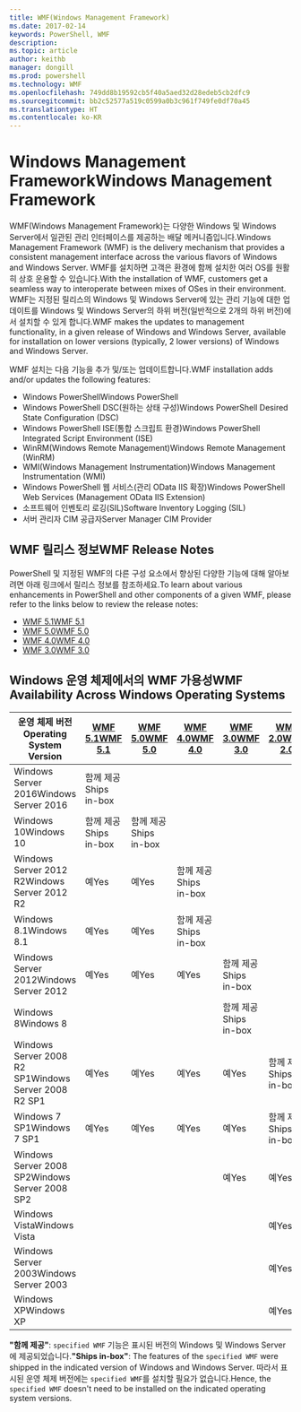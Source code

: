 ```yaml
---
title: WMF(Windows Management Framework)
ms.date: 2017-02-14
keywords: PowerShell, WMF
description: 
ms.topic: article
author: keithb
manager: dongill
ms.prod: powershell
ms.technology: WMF
ms.openlocfilehash: 749dd8b19592cb5f40a5aed32d28edeb5cb2dfc9
ms.sourcegitcommit: bb2c52577a519c0599a0b3c961f749fe0df70a45
ms.translationtype: HT
ms.contentlocale: ko-KR
---
```

# <a name="windows-management-framework"></a><span data-ttu-id="1efc5-103">Windows Management Framework</span><span class="sxs-lookup"><span data-stu-id="1efc5-103">Windows Management Framework</span></span>

<span data-ttu-id="1efc5-104">WMF(Windows Management Framework)는 다양한 Windows 및 Windows Server에서 일관된 관리 인터페이스를 제공하는 배달 메커니즘입니다.</span><span class="sxs-lookup"><span data-stu-id="1efc5-104">Windows Management Framework (WMF) is the delivery mechanism that provides a consistent management interface across the various flavors of Windows and Windows Server.</span></span>
<span data-ttu-id="1efc5-105">WMF를 설치하면 고객은 환경에 함께 설치한 여러 OS를 원활히 상호 운용할 수 있습니다.</span><span class="sxs-lookup"><span data-stu-id="1efc5-105">With the installation of WMF, customers get a seamless way to interoperate between mixes of OSes in their environment.</span></span>
<span data-ttu-id="1efc5-106">WMF는 지정된 릴리스의 Windows 및 Windows Server에 있는 관리 기능에 대한 업데이트를 Windows 및 Windows Server의 하위 버전(일반적으로 2개의 하위 버전)에서 설치할 수 있게 합니다.</span><span class="sxs-lookup"><span data-stu-id="1efc5-106">WMF makes the updates to management functionality, in a given release of Windows and Windows Server, available for installation on lower versions (typically, 2 lower versions) of Windows and Windows Server.</span></span>

<span data-ttu-id="1efc5-107">WMF 설치는 다음 기능을 추가 및/또는 업데이트합니다.</span><span class="sxs-lookup"><span data-stu-id="1efc5-107">WMF installation adds and/or updates the following features:</span></span>

- <span data-ttu-id="1efc5-108">Windows PowerShell</span><span class="sxs-lookup"><span data-stu-id="1efc5-108">Windows PowerShell</span></span>
- <span data-ttu-id="1efc5-109">Windows PowerShell DSC(원하는 상태 구성)</span><span class="sxs-lookup"><span data-stu-id="1efc5-109">Windows PowerShell Desired State Configuration (DSC)</span></span>
- <span data-ttu-id="1efc5-110">Windows PowerShell ISE(통합 스크립트 환경)</span><span class="sxs-lookup"><span data-stu-id="1efc5-110">Windows PowerShell Integrated Script Environment (ISE)</span></span>
- <span data-ttu-id="1efc5-111">WinRM(Windows Remote Management)</span><span class="sxs-lookup"><span data-stu-id="1efc5-111">Windows Remote Management (WinRM)</span></span>
- <span data-ttu-id="1efc5-112">WMI(Windows Management Instrumentation)</span><span class="sxs-lookup"><span data-stu-id="1efc5-112">Windows Management Instrumentation (WMI)</span></span>
- <span data-ttu-id="1efc5-113">Windows PowerShell 웹 서비스(관리 OData IIS 확장)</span><span class="sxs-lookup"><span data-stu-id="1efc5-113">Windows PowerShell Web Services (Management OData IIS Extension)</span></span>
- <span data-ttu-id="1efc5-114">소프트웨어 인벤토리 로깅(SIL)</span><span class="sxs-lookup"><span data-stu-id="1efc5-114">Software Inventory Logging (SIL)</span></span>
- <span data-ttu-id="1efc5-115">서버 관리자 CIM 공급자</span><span class="sxs-lookup"><span data-stu-id="1efc5-115">Server Manager CIM Provider</span></span>

## <a name="wmf-release-notes"></a><span data-ttu-id="1efc5-116">WMF 릴리스 정보</span><span class="sxs-lookup"><span data-stu-id="1efc5-116">WMF Release Notes</span></span>

<span data-ttu-id="1efc5-117">PowerShell 및 지정된 WMF의 다른 구성 요소에서 향상된 다양한 기능에 대해 알아보려면 아래 링크에서 릴리스 정보를 참조하세요.</span><span class="sxs-lookup"><span data-stu-id="1efc5-117">To learn about various enhancements in PowerShell and other components of a given WMF, please refer to the links below to review the release notes:</span></span>

- [<span data-ttu-id="1efc5-118">WMF 5.1</span><span class="sxs-lookup"><span data-stu-id="1efc5-118">WMF 5.1</span></span>](5.1/release-notes.md)
- [<span data-ttu-id="1efc5-119">WMF 5.0</span><span class="sxs-lookup"><span data-stu-id="1efc5-119">WMF 5.0</span></span>](5.0/releasenotes.md)
- [<span data-ttu-id="1efc5-120">WMF 4.0</span><span class="sxs-lookup"><span data-stu-id="1efc5-120">WMF 4.0</span></span>](https://download.microsoft.com/download/3/D/6/3D61D262-8549-4769-A660-230B67E15B25/Windows%20Management%20Framework%204%200%20Release%20Notes.docx)
- [<span data-ttu-id="1efc5-121">WMF 3.0</span><span class="sxs-lookup"><span data-stu-id="1efc5-121">WMF 3.0</span></span>](https://download.microsoft.com/download/E/7/6/E76850B8-DA6E-4FF5-8CCE-A24FC513FD16/WMF%203%20Release%20Notes.docx)

## <a name="wmf-availability-across-windows-operating-systems"></a><span data-ttu-id="1efc5-122">Windows 운영 체제에서의 WMF 가용성</span><span class="sxs-lookup"><span data-stu-id="1efc5-122">WMF Availability Across Windows Operating Systems</span></span>

| <span data-ttu-id="1efc5-123">운영 체제 버전</span><span class="sxs-lookup"><span data-stu-id="1efc5-123">Operating System Version</span></span> | [<span data-ttu-id="1efc5-124">WMF 5.1</span><span class="sxs-lookup"><span data-stu-id="1efc5-124">WMF 5.1</span></span>](https://aka.ms/wmf51download) | [<span data-ttu-id="1efc5-125">WMF 5.0</span><span class="sxs-lookup"><span data-stu-id="1efc5-125">WMF 5.0</span></span>](https://aka.ms/wmf5download) | [<span data-ttu-id="1efc5-126">WMF 4.0</span><span class="sxs-lookup"><span data-stu-id="1efc5-126">WMF 4.0</span></span>](https://aka.ms/wmf4download) |  [<span data-ttu-id="1efc5-127">WMF 3.0</span><span class="sxs-lookup"><span data-stu-id="1efc5-127">WMF 3.0</span></span>](https://aka.ms/wmf3download) | [<span data-ttu-id="1efc5-128">WMF 2.0</span><span class="sxs-lookup"><span data-stu-id="1efc5-128">WMF 2.0</span></span>](https://aka.ms/wmf2download) |
| ------------------------ | ----------- | ----------- | ----------- | ------------ |  ------------- |
| <span data-ttu-id="1efc5-129">Windows Server 2016</span><span class="sxs-lookup"><span data-stu-id="1efc5-129">Windows Server 2016</span></span> | <span data-ttu-id="1efc5-130">함께 제공</span><span class="sxs-lookup"><span data-stu-id="1efc5-130">Ships in-box</span></span> |  |  |  |  |
| <span data-ttu-id="1efc5-131">Windows 10</span><span class="sxs-lookup"><span data-stu-id="1efc5-131">Windows 10</span></span> | <span data-ttu-id="1efc5-132">함께 제공</span><span class="sxs-lookup"><span data-stu-id="1efc5-132">Ships in-box</span></span> | <span data-ttu-id="1efc5-133">함께 제공</span><span class="sxs-lookup"><span data-stu-id="1efc5-133">Ships in-box</span></span>  | | | |  
| <span data-ttu-id="1efc5-134">Windows Server 2012 R2</span><span class="sxs-lookup"><span data-stu-id="1efc5-134">Windows Server 2012 R2</span></span>| <span data-ttu-id="1efc5-135">예</span><span class="sxs-lookup"><span data-stu-id="1efc5-135">Yes</span></span> | <span data-ttu-id="1efc5-136">예</span><span class="sxs-lookup"><span data-stu-id="1efc5-136">Yes</span></span> | <span data-ttu-id="1efc5-137">함께 제공</span><span class="sxs-lookup"><span data-stu-id="1efc5-137">Ships in-box</span></span> |  |  |
| <span data-ttu-id="1efc5-138">Windows 8.1</span><span class="sxs-lookup"><span data-stu-id="1efc5-138">Windows 8.1</span></span> | <span data-ttu-id="1efc5-139">예</span><span class="sxs-lookup"><span data-stu-id="1efc5-139">Yes</span></span> | <span data-ttu-id="1efc5-140">예</span><span class="sxs-lookup"><span data-stu-id="1efc5-140">Yes</span></span> |  <span data-ttu-id="1efc5-141">함께 제공</span><span class="sxs-lookup"><span data-stu-id="1efc5-141">Ships in-box</span></span> |  |  |
| <span data-ttu-id="1efc5-142">Windows Server 2012</span><span class="sxs-lookup"><span data-stu-id="1efc5-142">Windows Server 2012</span></span> | <span data-ttu-id="1efc5-143">예</span><span class="sxs-lookup"><span data-stu-id="1efc5-143">Yes</span></span> | <span data-ttu-id="1efc5-144">예</span><span class="sxs-lookup"><span data-stu-id="1efc5-144">Yes</span></span> | <span data-ttu-id="1efc5-145">예</span><span class="sxs-lookup"><span data-stu-id="1efc5-145">Yes</span></span> |  <span data-ttu-id="1efc5-146">함께 제공</span><span class="sxs-lookup"><span data-stu-id="1efc5-146">Ships in-box</span></span> | |
| <span data-ttu-id="1efc5-147">Windows 8</span><span class="sxs-lookup"><span data-stu-id="1efc5-147">Windows 8</span></span> |  |  |  | <span data-ttu-id="1efc5-148">함께 제공</span><span class="sxs-lookup"><span data-stu-id="1efc5-148">Ships in-box</span></span> | |
| <span data-ttu-id="1efc5-149">Windows Server 2008 R2 SP1</span><span class="sxs-lookup"><span data-stu-id="1efc5-149">Windows Server 2008 R2 SP1</span></span> | <span data-ttu-id="1efc5-150">예</span><span class="sxs-lookup"><span data-stu-id="1efc5-150">Yes</span></span> | <span data-ttu-id="1efc5-151">예</span><span class="sxs-lookup"><span data-stu-id="1efc5-151">Yes</span></span> | <span data-ttu-id="1efc5-152">예</span><span class="sxs-lookup"><span data-stu-id="1efc5-152">Yes</span></span> |  <span data-ttu-id="1efc5-153">예</span><span class="sxs-lookup"><span data-stu-id="1efc5-153">Yes</span></span>| <span data-ttu-id="1efc5-154">함께 제공</span><span class="sxs-lookup"><span data-stu-id="1efc5-154">Ships in-box</span></span> |
| <span data-ttu-id="1efc5-155">Windows 7 SP1</span><span class="sxs-lookup"><span data-stu-id="1efc5-155">Windows 7 SP1</span></span>  | <span data-ttu-id="1efc5-156">예</span><span class="sxs-lookup"><span data-stu-id="1efc5-156">Yes</span></span> | <span data-ttu-id="1efc5-157">예</span><span class="sxs-lookup"><span data-stu-id="1efc5-157">Yes</span></span> | <span data-ttu-id="1efc5-158">예</span><span class="sxs-lookup"><span data-stu-id="1efc5-158">Yes</span></span> | <span data-ttu-id="1efc5-159">예</span><span class="sxs-lookup"><span data-stu-id="1efc5-159">Yes</span></span> | <span data-ttu-id="1efc5-160">함께 제공</span><span class="sxs-lookup"><span data-stu-id="1efc5-160">Ships in-box</span></span> |
| <span data-ttu-id="1efc5-161">Windows Server 2008 SP2</span><span class="sxs-lookup"><span data-stu-id="1efc5-161">Windows Server 2008 SP2</span></span> | | | | <span data-ttu-id="1efc5-162">예</span><span class="sxs-lookup"><span data-stu-id="1efc5-162">Yes</span></span> | <span data-ttu-id="1efc5-163">예</span><span class="sxs-lookup"><span data-stu-id="1efc5-163">Yes</span></span> |
| <span data-ttu-id="1efc5-164">Windows Vista</span><span class="sxs-lookup"><span data-stu-id="1efc5-164">Windows Vista</span></span> | | | | | <span data-ttu-id="1efc5-165">예</span><span class="sxs-lookup"><span data-stu-id="1efc5-165">Yes</span></span> |
| <span data-ttu-id="1efc5-166">Windows Server 2003</span><span class="sxs-lookup"><span data-stu-id="1efc5-166">Windows Server 2003</span></span>| | | |  | <span data-ttu-id="1efc5-167">예</span><span class="sxs-lookup"><span data-stu-id="1efc5-167">Yes</span></span> |
| <span data-ttu-id="1efc5-168">Windows XP</span><span class="sxs-lookup"><span data-stu-id="1efc5-168">Windows XP</span></span> | | | |  | <span data-ttu-id="1efc5-169">예</span><span class="sxs-lookup"><span data-stu-id="1efc5-169">Yes</span></span> |

<span data-ttu-id="1efc5-170">**"함께 제공"**: `specified WMF` 기능은 표시된 버전의 Windows 및 Windows Server에 제공되었습니다.</span><span class="sxs-lookup"><span data-stu-id="1efc5-170">**"Ships in-box"**: The features of the `specified WMF` were shipped in the indicated version of  Windows and Windows Server.</span></span>
<span data-ttu-id="1efc5-171">따라서 표시된 운영 체제 버전에는 `specified WMF`를 설치할 필요가 없습니다.</span><span class="sxs-lookup"><span data-stu-id="1efc5-171">Hence, the `specified WMF` doesn't need to be installed on the indicated operating system versions.</span></span>
